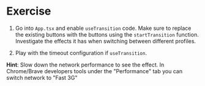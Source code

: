 # Exercise

1. Go into `App.tsx` and enable `useTransition` code. Make sure to replace the existing buttons with the buttons using the `startTransition` function. Investigate the effects it has when switching between different profiles.

2. Play with the timeout configuration if `useTransition`.

**Hint**: Slow down the network performance to see the effect. In Chrome/Brave developers tools under the "Performance" tab you can switch network to "Fast 3G"

